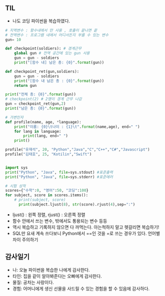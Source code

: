 ## TIL 
- 나도 코딩 파이썬을 복습하였다.

```python
# 지역변수 : 함수내에서 만 사용 , 호출이 끝나면 끝
# 전역변수 : 프로그램 내에서 어디서든지 부를 수 있는 변수 
gun= 10

def checkpoint(soldiers): # 경계근무
    global gun # 전역 공간에 있는 gun 사용 
    gun = gun - soldiers
    print("[함수 내] 남은 총: {0}".format(gun))

def checkpoint_ret(gun,soldiers):
    gun = gun - soldiers
    print("[함수 내 남은 총 : {0}".format(gun))
    return gun

print("전체 총: {0}".format(gun))
# checkpoint(2) # 2명이 경계 근무 나감 
gun = checkpoint_ret(gun,2)
print("남은 총: {0}".format(gun))

# 가변인자
def profile(name, age, *language):
    print("이름: {0}\t나이 : {1}\t".format(name,age), end=" ")
    for lang in language:
        print(lang, end=" ")
    print()

profile("유재석", 20, "Python","Java","C","C++","C#","Javascript")
profile("김태호", 25, "Kotilin","Swift")


import sys
print("Python", "Java", file=sys.stdout) #표준출력
print("Python", "Java", file=sys.stderr) #표준에러 

# 시험 성적
scores={"수학":0, "영어":50, "코딩":100}
for subject, score in scores.items():
    # print(subject, score)
      print(subject.ljust(8), str(score).rjust(4),sep=":")
```
- ljust() : 왼쪽 정렬, rjust() : 오른쪽 정렬 
- 함수 안에서 쓰는 변수, 밖에서도 통용되는 변수 등등
- 역시 복습하고 기록하지 않으면 다 까먹는다. 아는척하지 말고 헷갈리면 복습하기!
-  SQL만 요새 계속 쓰다보니 Python에서 ==인 것을 =로 쓰는 경우가 있다. 언어별 차이 주의하기

## 감사일기
- 나: 오늘 파이썬을 복습한 나에게 감사한다. 
- 타인: 집을 같이 알아봐준다는 오빠에게 감사한다.
- 물질: 공차는 사랑이다.
- 경험: 어머니에게 생신 선물을 사드릴 수 있는 경험을 할 수 있음에 감사하다. 
